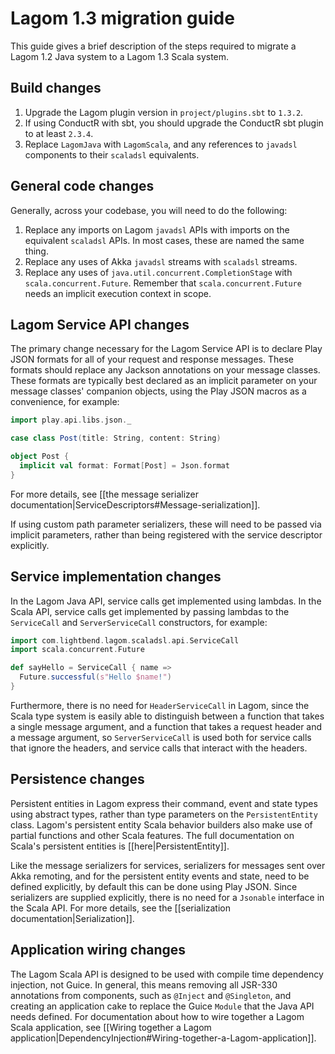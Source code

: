# Lagom 1.3 migration guide

This guide gives a brief description of the steps required to migrate a Lagom 1.2 Java system to a Lagom 1.3 Scala system.

## Build changes

1. Upgrade the Lagom plugin version in `project/plugins.sbt` to `1.3.2`.
1. If using ConductR with sbt, you should upgrade the ConductR sbt plugin to at least `2.3.4`.
1. Replace `LagomJava` with `LagomScala`, and any references to `javadsl` components to their `scaladsl` equivalents.

## General code changes

Generally, across your codebase, you will need to do the following:

1. Replace any imports on Lagom `javadsl` APIs with imports on the equivalent `scaladsl` APIs. In most cases, these are named the same thing.
1. Replace any uses of Akka `javadsl` streams with `scaladsl` streams.
1. Replace any uses of `java.util.concurrent.CompletionStage` with `scala.concurrent.Future`. Remember that `scala.concurrent.Future` needs an implicit execution context in scope.

## Lagom Service API changes

The primary change necessary for the Lagom Service API is to declare Play JSON formats for all of your request and response messages. These formats should replace any Jackson annotations on your message classes. These formats are typically best declared as an implicit parameter on your message classes' companion objects, using the Play JSON macros as a convenience, for example:

```scala
import play.api.libs.json._

case class Post(title: String, content: String)

object Post {
  implicit val format: Format[Post] = Json.format
}
```

For more details, see [[the message serializer documentation|ServiceDescriptors#Message-serialization]].

If using custom path parameter serializers, these will need to be passed via implicit parameters, rather than being registered with the service descriptor explicitly.

## Service implementation changes

In the Lagom Java API, service calls get implemented using lambdas.  In the Scala API, service calls get implemented by passing lambdas to the `ServiceCall` and `ServerServiceCall` constructors, for example:

```scala
import com.lightbend.lagom.scaladsl.api.ServiceCall
import scala.concurrent.Future

def sayHello = ServiceCall { name =>
  Future.successful(s"Hello $name!")
}
```

Furthermore, there is no need for `HeaderServiceCall` in Lagom, since the Scala type system is easily able to distinguish between a function that takes a single message argument, and a function that takes a request header and a message argument, so `ServerServiceCall` is used both for service calls that ignore the headers, and service calls that interact with the headers.

## Persistence changes

Persistent entities in Lagom express their command, event and state types using abstract types, rather than type parameters on the `PersistentEntity` class. Lagom's persistent entity Scala behavior builders also make use of partial functions and other Scala features. The full documentation on Scala's persistent entities is [[here|PersistentEntity]].

Like the message serializers for services, serializers for messages sent over Akka remoting, and for the persistent entity events and state, need to be defined explicitly, by default this can be done using Play JSON. Since serializers are supplied explicitly, there is no need for a `Jsonable` interface in the Scala API.  For more details, see the [[serialization documentation|Serialization]].

## Application wiring changes

The Lagom Scala API is designed to be used with compile time dependency injection, not Guice. In general, this means removing all JSR-330 annotations from components, such as `@Inject` and `@Singleton`, and creating an application cake to replace the Guice `Module` that the Java API needs defined. For documentation about how to wire together a Lagom Scala application, see [[Wiring together a Lagom application|DependencyInjection#Wiring-together-a-Lagom-application]].
